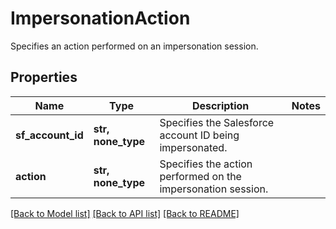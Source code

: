 # ImpersonationAction

Specifies an action performed on an impersonation session.

## Properties
Name | Type | Description | Notes
------------ | ------------- | ------------- | -------------
**sf_account_id** | **str, none_type** | Specifies the Salesforce account ID being impersonated. | 
**action** | **str, none_type** | Specifies the action performed on the impersonation session. | 

[[Back to Model list]](../README.md#documentation-for-models) [[Back to API list]](../README.md#documentation-for-api-endpoints) [[Back to README]](../README.md)


